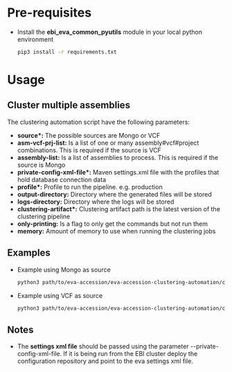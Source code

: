 # Pre-requisites
* Install the **ebi_eva_common_pyutils** module in your local python environment
    ```bash
    pip3 install -r requirements.txt
    ```

# Usage
## Cluster multiple assemblies
The clustering automation script have the following parameters:
* **source\*:** The possible sources are Mongo or VCF
* **asm-vcf-prj-list:** Is a list of one or many assembly#vcf#project combinations. This is required if the source is VCF
* **assembly-list:** Is a list of assemblies to process. This is required if the source is Mongo
* **private-config-xml-file\*:** Maven settings.xml file with the profiles that hold database connection data
* **profile\*:** Profile to run the pipeline. e.g. production
* **output-directory:** Directory where the generated files will be stored
* **logs-directory:** Directory where the logs will be stored
* **clustering-artifact\*:** Clustering artifact path is the latest version of the clustering pipeline
* **only-printing:** Is a flag to only get the commands but not run them
* **memory:** Amount of memory to use when running the clustering jobs


## Examples
* Example using Mongo as source
    ```bash
    python3 path/to/eva-accession/eva-accession-clustering-automation/cluster_multiple_assemblies.py --source MONGO --assembly-list GCA_000233375.4 GCA_000002285.2 --output-directory /output/clustering_automation --logs-directory /output/logs --only-printing --clustering-artifact cluster.jar --profile production --private-config-xml-file /configuration/eva-maven-settings.xml
    ```

* Example using VCF as source
    ```bash
    python3 path/to/eva-accession/eva-accession-clustering-automation/cluster_multiple_assemblies.py --source VCF --asm-vcf-prj-list GCA_000233375.4#/nfs/eva/accessioned.vcf.gz#PRJEB1111 GCA_000002285.2#/nfs/eva/file.vcf.gz#PRJEB2222 --output-directory /output/clustering_automation --logs-directory /output/logs --only-printing --clustering-artifact cluster.jar --profile production --private-config-xml-file /configuration/eva-maven-settings.xml
    ```
  

## Notes
* The **settings xml file** should be passed using the parameter --private-config-xml-file. If it is being run from the
 EBI cluster deploy the configuration repository and point to the eva settings xml file.